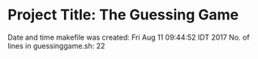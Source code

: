 # Project Title: The Guessing Game
Date and time makefile was created:
Fri Aug 11 09:44:52 IDT 2017
No. of lines in guessinggame.sh:
22